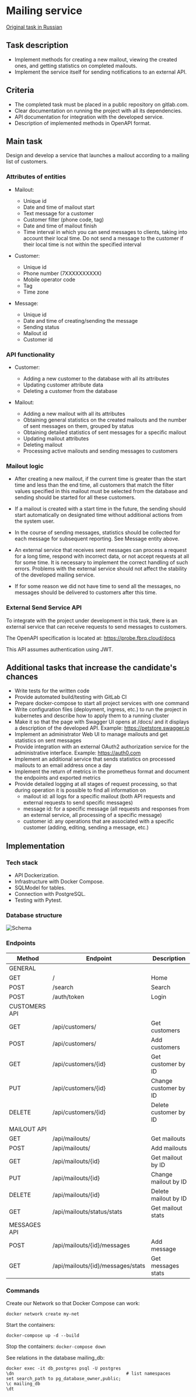 # Mailing service

[Original task in Russian](https://www.craft.do/s/n6OVYFVUpq0o6L)

## Task description

- Implement methods for creating a new mailout, viewing the created ones, and getting statistics on completed mailouts.
- Implement the service itself for sending notifications to an external API.

## Criteria

- The completed task must be placed in a public repository on gitlab.com.
- Clear documentation on running the project with all its dependencies.
- API documentation for integration with the developed service.
- Description of implemented methods in OpenAPI format.

## Main task

Design and develop a service that launches a mailout according to a mailing list of customers.

### Attributes of entities

- Mailout:
  - Unique id
  - Date and time of mailout start
  - Text message for a customer
  - Customer filter (phone code, tag)
  - Date and time of mailout finish
  - Time interval in which you can send messages to clients, taking into account their local time. Do not send a message to the customer if their local time is not within the specified interval

- Customer:
  - Unique id
  - Phone number (7XXXXXXXXXX)
  - Mobile operator code
  - Tag
  - Time zone

- Message:
  - Unique id
  - Date and time of creating/sending the message
  - Sending status
  - Mailout id
  - Customer id

### API functionality

- Customer:
  - Adding a new customer to the database with all its attributes
  - Updating customer attribute data
  - Deleting a customer from the database

- Mailout:
  - Adding a new mailout with all its attributes
  - Obtaining general statistics on the created mailouts and the number of sent messages on them, grouped by status
  - Obtaining detailed statistics of sent messages for a specific mailout
  - Updating mailout attributes
  - Deleting mailout
  - Processing active mailouts and sending messages to customers

### Mailout logic

- After creating a new mailout, if the current time is greater than the start time and less than the end time, all customers that match the filter values specified in this mailout must be selected from the database and sending should be started for all these customers.

- If a mailout is created with a start time in the future, the sending should start automatically on designated time without additional actions from the system user.

- In the course of sending messages, statistics should be collected for each message for subsequent reporting. See Message entity above.

- An external service that receives sent messages can process a request for a long time, respond with incorrect data, or not accept requests at all for some time. It is necessary to implement the correct handling of such errors. Problems with the external service should not affect the stability of the developed mailing service.

- If for some reason we did not have time to send all the messages, no messages should be delivered to customers after this time.

### External Send Service API

To integrate with the project under development in this task, there is an external service that can receive requests to send messages to customers.

The OpenAPI specification is located at: https://probe.fbrq.cloud/docs

This API assumes authentication using JWT.

## Additional tasks that increase the candidate's chances

- Write tests for the written code
- Provide automated build/testing with GitLab CI
- Prepare docker-compose to start all project services with one command
- Write configuration files (deployment, ingress, etc.) to run the project in kubernetes and describe how to apply them to a running cluster
- Make it so that the page with Swagger UI opens at /docs/ and it displays a description of the developed API. Example: https://petstore.swagger.io
- Implement an administrator Web UI to manage mailouts and get statistics on sent messages
- Provide integration with an external OAuth2 authorization service for the administrative interface. Example: https://auth0.com
- Implement an additional service that sends statistics on processed mailouts to an email address once a day
- Implement the return of metrics in the prometheus format and document the endpoints and exported metrics
- Provide detailed logging at all stages of request processing, so that during operation it is possible to find all information on
  - mailout id: all logs for a specific mailout (both API requests and external requests to send specific messages)
  - message id: for a specific message (all requests and responses from an external service, all processing of a specific message)
  - customer id: any operations that are associated with a specific customer (adding, editing, sending a message, etc.)


## Implementation

### Tech stack

- API Dockerization.
- Infrastructure with Docker Compose.
- SQLModel for tables.
- Connection with PostgreSQL.
- Testing with Pytest.

### Database structure

![Schema](https://github.com/kooznitsa/test-projects/blob/main/mailing_service/database/db_schema.png)

### Endpoints

| Method        | Endpoint                               | Description              |
|---------------|----------------------------------------|--------------------------|
| GENERAL       |                                        |                          |
| GET           | /                                      | Home                     |
| POST          | /search                                | Search                   |
| POST          | /auth/token                            | Login                    |
| CUSTOMERS API |                                        |                          |
| GET           | /api/customers/                        | Get customers            |
| POST          | /api/customers/                        | Add customers            |
| GET           | /api/customers/{id}                    | Get customer by ID       |
| PUT           | /api/customers/{id}                    | Change customer by ID    |
| DELETE        | /api/customers/{id}                    | Delete customer by ID    |
| MAILOUT API   |                                        |                          |
| GET           | /api/mailouts/                         | Get mailouts             |
| POST          | /api/mailouts/                         | Add mailouts             |
| GET           | /api/mailouts/{id}                     | Get mailout by ID        |
| PUT           | /api/mailouts/{id}                     | Change mailout by ID     |
| DELETE        | /api/mailouts/{id}                     | Delete mailout by ID     |
| GET           | /api/mailouts/status/stats             | Get mailout stats        |
| MESSAGES API  |                                        |                          |
| POST          | /api/mailouts/{id}/messages            | Add message              |
| GET           | /api/mailouts/{id}/messages/stats      | Get messages stats       |

### Commands

Create our Network so that Docker Compose can work:
```
docker network create my-net
```

Start the containers:
```
docker-compose up -d --build
```

Stop the containers:
```docker-compose down```

See relations in the database mailing_db:
```
docker exec -it db_postgres psql -U postgres
\dn                                           # list namespaces
set search_path to pg_database_owner,public;
\c mailing_db
\dt
```